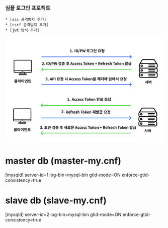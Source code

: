 
### 심플 로그인 프로젝트
<!-- TOC -->
    * [xss 공격방지 추가]
    * [csrf 공격방지 추가]
    * [jwt 방식 추가]
<!-- TOC -->

![img.png](img.png)


# master db (master-my.cnf)
[mysqld]
server-id=1
log-bin=mysql-bin
gtid-mode=ON
enforce-gtid-consistency=true

# slave db (slave-my.cnf)
[mysqld]
server-id=2
log-bin=mysql-bin
gtid-mode=ON
enforce-gtid-consistency=true
